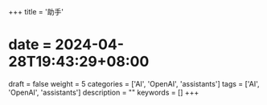 +++
title = '助手'
# date = 2024-04-28T19:43:29+08:00
draft = false
weight = 5
categories = ['AI', 'OpenAI', 'assistants']
tags = ['AI', 'OpenAI', 'assistants']
description = ""
keywords = []
+++
